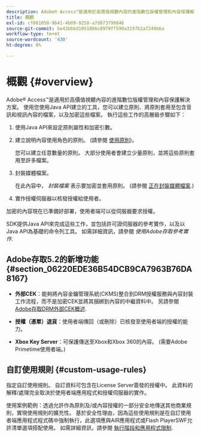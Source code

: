 ```yaml
---
description: Adobe® Access™是適用於高價值視聽內容的進階數位版權管理和內容保護解決方案。 使用您使用Java API建立的工具，您可以建立原則、將原則套用至包含音訊和視訊內容的檔案，以及加密這些檔案。 執行這些工作的高層級步驟如下
title: 概觀
exl-id: cf081058-9b41-4b09-9258-a7d873799846
source-git-commit: be43bbbd1051886c8979ff590a3197b2a7249b6a
workflow-type: tm+mt
source-wordcount: '430'
ht-degree: 0%

---
```


# 概觀 {#overview}

Adobe® Access™是適用於高價值視聽內容的進階數位版權管理和內容保護解決方案。 使用您使用Java API建立的工具，您可以建立原則、將原則套用至包含音訊和視訊內容的檔案，以及加密這些檔案。 執行這些工作的高層級步驟如下：

1. 使用Java API來設定原則屬性和加密引數。
1. 建立說明內容使用角色的原則。 (請參閱 [使用原則](../../aaxs-protecting-content/content-working-with-policies/content-working-with-policies-overview.md))。

   您可以建立任意數量的原則。 大部分使用者會建立少量原則，並將這些原則套用至許多檔案。

1. 封裝媒體檔案。

   在此內容中， *封裝檔案* 表示要加密並套用原則。 (請參閱 [正在封裝媒體檔案](../../aaxs-protecting-content/content-packaging-media-files/content-packaging-media-files-overview.md).)

1. 實作授權伺服器以核發授權給使用者。

加密的內容現在已準備好部署，使用者端可以從伺服器要求授權。

SDK提供Java API來完成這些工作，並包括許可證伺服器的參考實作，以及以Java API為基礎的命令列工具。 如需詳細資訊，請參閱 *使用Adobe存取參考實作*.

## Adobe存取5.2的新增功能 {#section_06220EDE36B54DCB9CA7963B76DA8167}

* **外部CEK**：能夠將內容金鑰管理系統(CKMS)整合到DRM授權服務與內容封裝工作流程，而不是加密CEK並將其捆綁到內容的中繼資料中。 另請參閱 [Adobe存取DRM外部CEK概述](../../aaxs-drm-xkey-mgmt/aaxs-drm-using-external-cek-overview.md).

* **授權（憑單）退貨**：使用者端傳回（或刪除）已核發至使用者端的授權的能力。
* **Xbox Key Server**：可保護傳送至Xbox和Xbox 360的內容。 (需要Adobe Primetime使用者端。)

## 自訂使用規則 {#custom-usage-rules}

指定自訂使用規則。 自訂資料可包含在License Server簽發的授權中。 此資料的解釋/處理完全取決於使用者端應用程式和授權伺服器的實作。

使用案例範例：透過允許作為原則及/或內容授權的一部分安全地傳送其他商業規則，實現使用規則的擴充性。 基於安全性理由，因為這些使用規則是在自訂使用者端應用程式程式碼中強制執行，此選項應與AIR應用程式或Flash PlayerSWF允許清單選項搭配使用。 如需詳細資訊，請參閱 [執行階段和應用程式限制](../../aaxs-protecting-content/content-introduction/content-usage-rules/content-runtime-application-restrictions/content-allowlist-air.md).
